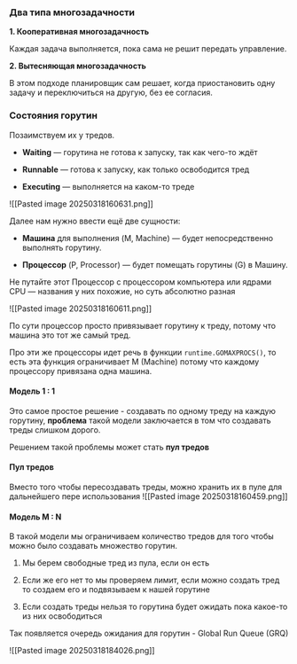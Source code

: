 ### Два типа многозадачности

**1. Кооперативная многозадачность**

Каждая задача выполняется, пока сама не решит передать управление.

**2. Вытесняющая многозадачность**

В этом подходе планировщик сам решает, когда приостановить одну задачу и переключиться на другую, без ее согласия.

### Состояния горутин

Позаимствуем их у тредов.

- **Waiting** — горутина не готова к запуску, так как чего-то ждёт
    
- **Runnable** — готова к запуску, как только освободится тред
    
- **Executing** — выполняется на каком-то треде

![[Pasted image 20250318160631.png]]

Далее нам нужно ввести ещё две сущности:

- **Машина** для выполнения (M, Machine) — будет непосредственно выполнять горутину.
    
- **Процессор** (P, Processor) — будет помещать горутины (G) в Машину.

Не путайте этот Процессор с процессором компьютера или ядрами CPU — названия у них похожие, но суть абсолютно разная

![[Pasted image 20250318160611.png]]


По сути процессор просто привязывает горутину к треду, потому что машина это тот же самый тред.

Про эти же процессоры идет речь в функции `runtime.GOMAXPROCS()`, то есть эта функция ограничивает M (Machine) потому что каждому процессору привязана одна машина.

#### Модель 1 : 1

Это самое простое решение - создавать по одному треду на каждую горутину, **проблема** такой модели заключается в том что создавать треды слишком дорого.

Решением такой проблемы может стать **пул тредов**

#### Пул тредов

Вместо того чтобы пересоздавать треды, можно хранить их в пуле для дальнейшего пере использования 
![[Pasted image 20250318160459.png]]

#### Модель M : N 

В такой модели мы ограничиваем количество тредов для того чтобы можно было создавать множество горутин.

1. Мы берем свободные тред из пула, если он есть 
	
2.  Если же его нет то мы проверяем лимит, если можно создать тред то создаем его и подвязываем к нашей горутине
	
3. Если создать треды нельзя то горутина будет ожидать пока какое-то из них освободиться

Так появляется очередь ожидания для горутин - Global Run Queue (GRQ)

![[Pasted image 20250318184026.png]]


